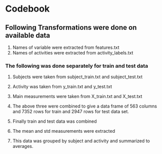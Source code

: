# Codebook

## Following Transformations were done on available data

1. Names of variable were extracted from features.txt
2. Names of activities were extracted from activity_labels.txt

### The following was done separately for train and test data
1. Subjects were taken from subject_train.txt and subject_test.txt
2. Activity was taken from y_train.txt and y_test.txt
3. Main measurements were taken from X_train.txt and X_test.txt
4. The above three were combined to give a data frame of 563 columns and 7352 rows for train and 2947 rows for test data set.

3. Finally train and test data was combined
4. The mean and std measurements were extracted
5. This data was grouped by subject and activity and summarized to averages.
